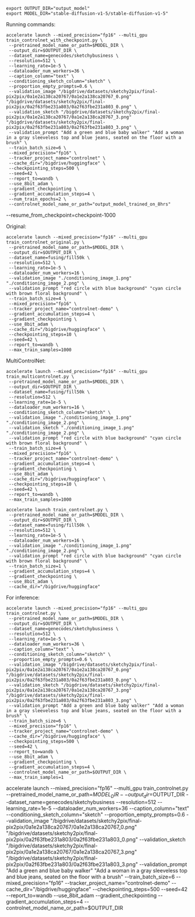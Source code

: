 ```
export OUTPUT_DIR="output_model"
export MODEL_DIR="stable-diffusion-v1-5/stable-diffusion-v1-5"
```


Running commands:
```
accelerate launch --mixed_precision="fp16" --multi_gpu train_controlnet_with_checkpoint.py \
 --pretrained_model_name_or_path=$MODEL_DIR \
 --output_dir=$OUTPUT_DIR \
 --dataset_name=genecodes/sketchybusiness \
 --resolution=512 \
 --learning_rate=1e-5 \
 --dataloader_num_workers=36 \
 --caption_column="text" \
 --conditioning_sketch_column="sketch" \
 --proportion_empty_prompts=0.6 \
 --validation_image "/bigdrive/datasets/sketchy2pix/final-pix2pix/0a1e2a138ca20767/0a1e2a138ca20767_0.png" "/bigdrive/datasets/sketchy2pix/final-pix2pix/0a2f63fbe231a803/0a2f63fbe231a803_0.png" \
 --validation_sketch "/bigdrive/datasets/sketchy2pix/final-pix2pix/0a1e2a138ca20767/0a1e2a138ca20767_3.png" "/bigdrive/datasets/sketchy2pix/final-pix2pix/0a2f63fbe231a803/0a2f63fbe231a803_3.png" \
 --validation_prompt "Add a green and blue baby walker" "Add a woman in a gray sleeveless top and blue jeans, seated on the floor with a brush" \
 --train_batch_size=6 \
 --mixed_precision="fp16" \
 --tracker_project_name="controlnet" \
 --cache_dir="/bigdrive/huggingface" \
 --checkpointing_steps=500 \
 --seed=42 \
 --report_to=wandb \
 --use_8bit_adam \
 --gradient_checkpointing \
 --gradient_accumulation_steps=4 \
 --num_train_epochs=2 \
 --controlnet_model_name_or_path="output_model_trained_on_8hrs" 
```
 --resume_from_checkpoint=checkpoint-1000

Original:
```
accelerate launch --mixed_precision="fp16" --multi_gpu train_controlnet_original.py \
 --pretrained_model_name_or_path=$MODEL_DIR \
 --output_dir=$OUTPUT_DIR \
 --dataset_name=fusing/fill50k \
 --resolution=512 \
 --learning_rate=1e-5 \
 --dataloader_num_workers=16 \
 --validation_image "./conditioning_image_1.png" "./conditioning_image_2.png" \
 --validation_prompt "red circle with blue background" "cyan circle with brown floral background" \
 --train_batch_size=4 \
 --mixed_precision="fp16" \
 --tracker_project_name="controlnet-demo" \
 --gradient_accumulation_steps=4 \
 --gradient_checkpointing \
 --use_8bit_adam \
 --cache_dir="/bigdrive/huggingface" \
 --checkpointing_steps=10 \
 --seed=42 \
 --report_to=wandb \
 --max_train_samples=1000
```

MultiControlNet:
```
accelerate launch --mixed_precision="fp16" --multi_gpu train_multicontrolnet.py \
 --pretrained_model_name_or_path=$MODEL_DIR \
 --output_dir=$OUTPUT_DIR \
 --dataset_name=fusing/fill50k \
 --resolution=512 \
 --learning_rate=1e-5 \
 --dataloader_num_workers=16 \
 --conditioning_sketch_column="sketch" \
 --validation_image "./conditioning_image_1.png" "./conditioning_image_2.png" \
 --validation_sketch "./conditioning_image_1.png" "./conditioning_image_2.png" \
 --validation_prompt "red circle with blue background" "cyan circle with brown floral background" \
 --train_batch_size=4 \
 --mixed_precision="fp16" \
 --tracker_project_name="controlnet-demo" \
 --gradient_accumulation_steps=4 \
 --gradient_checkpointing \
 --use_8bit_adam \
 --cache_dir="/bigdrive/huggingface" \
 --checkpointing_steps=10 \
 --seed=42 \
 --report_to=wandb \
 --max_train_samples=1000
```






 <!-- --report_to=wandb -->

```
accelerate launch train_controlnet.py \
 --pretrained_model_name_or_path=$MODEL_DIR \
 --output_dir=$OUTPUT_DIR \
 --dataset_name=fusing/fill50k \
 --resolution=512 \
 --learning_rate=1e-5 \
 --dataloader_num_workers=16 \
 --validation_image "./conditioning_image_1.png" "./conditioning_image_2.png" \
 --validation_prompt "red circle with blue background" "cyan circle with brown floral background" \
 --train_batch_size=1 \
 --gradient_accumulation_steps=4 \
 --gradient_checkpointing \
 --use_8bit_adam \
 --cache_dir="/bigdrive/huggingface"
```


For inference:
```
accelerate launch --mixed_precision="fp16" --multi_gpu train_controlnet.py \
 --pretrained_model_name_or_path=$MODEL_DIR \
 --output_dir=$OUTPUT_DIR \
 --dataset_name=genecodes/sketchybusiness \
 --resolution=512 \
 --learning_rate=1e-5 \
 --dataloader_num_workers=36 \
 --caption_column="text" \
 --conditioning_sketch_column="sketch" \
 --proportion_empty_prompts=0.6 \
 --validation_image "/bigdrive/datasets/sketchy2pix/final-pix2pix/0a1e2a138ca20767/0a1e2a138ca20767_0.png" "/bigdrive/datasets/sketchy2pix/final-pix2pix/0a2f63fbe231a803/0a2f63fbe231a803_0.png" \
 --validation_sketch "/bigdrive/datasets/sketchy2pix/final-pix2pix/0a1e2a138ca20767/0a1e2a138ca20767_3.png" "/bigdrive/datasets/sketchy2pix/final-pix2pix/0a2f63fbe231a803/0a2f63fbe231a803_3.png" \
 --validation_prompt "Add a green and blue baby walker" "Add a woman in a gray sleeveless top and blue jeans, seated on the floor with a brush" \
 --train_batch_size=6 \
 --mixed_precision="fp16" \
 --tracker_project_name="controlnet-demo" \
 --cache_dir="/bigdrive/huggingface" \
 --checkpointing_steps=500 \
 --seed=42 \
 --report_to=wandb \
 --use_8bit_adam \
 --gradient_checkpointing \
 --gradient_accumulation_steps=4 \
 --controlnet_model_name_or_path=$OUTPUT_DIR \
 --max_train_samples=1
```

accelerate launch --mixed_precision="fp16" --multi_gpu train_controlnet.py  --pretrained_model_name_or_path=$MODEL_DIR  --output_dir=$OUTPUT_DIR  --dataset_name=genecodes/sketchybusiness  --resolution=512  --learning_rate=1e-5  --dataloader_num_workers=36  --caption_column="text"  --conditioning_sketch_column="sketch"  --proportion_empty_prompts=0.6  --validation_image "/bigdrive/datasets/sketchy2pix/final-pix2pix/0a1e2a138ca20767/0a1e2a138ca20767_0.png" "/bigdrive/datasets/sketchy2pix/final-pix2pix/0a2f63fbe231a803/0a2f63fbe231a803_0.png"  --validation_sketch "/bigdrive/datasets/sketchy2pix/final-pix2pix/0a1e2a138ca20767/0a1e2a138ca20767_3.png" "/bigdrive/datasets/sketchy2pix/final-pix2pix/0a2f63fbe231a803/0a2f63fbe231a803_3.png"  --validation_prompt "Add a green and blue baby walker" "Add a woman in a gray sleeveless top and blue jeans, seated on the floor with a brush"  --train_batch_size=6  --mixed_precision="fp16"  --tracker_project_name="controlnet-demo"  --cache_dir="/bigdrive/huggingface"  --checkpointing_steps=500  --seed=42  --report_to=wandb  --use_8bit_adam  --gradient_checkpointing  --gradient_accumulation_steps=4  --controlnet_model_name_or_path=$OUTPUT_DIR